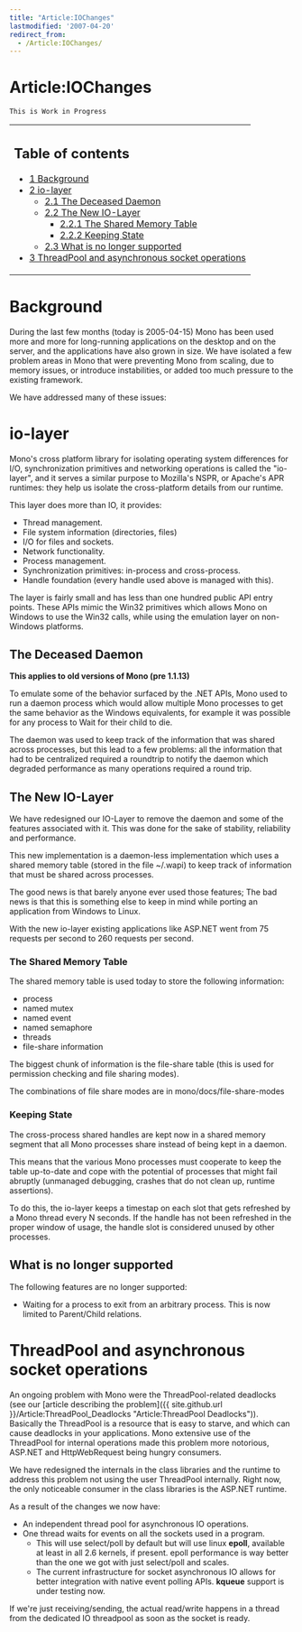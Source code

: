 ```yaml
---
title: "Article:IOChanges"
lastmodified: '2007-04-20'
redirect_from:
  - /Article:IOChanges/
---
```


Article:IOChanges
=================

    This is Work in Progress

<table>
<col width="100%" />
<tbody>
<tr class="odd">
<td align="left"><h2>Table of contents</h2>
<ul>
<li><a href="#background">1 Background</a></li>
<li><a href="#io-layer">2 io-layer</a>
<ul>
<li><a href="#the-deceased-daemon">2.1 The Deceased Daemon</a></li>
<li><a href="#the-new-io-layer">2.2 The New IO-Layer</a>
<ul>
<li><a href="#the-shared-memory-table">2.2.1 The Shared Memory Table</a></li>
<li><a href="#keeping-state">2.2.2 Keeping State</a></li>
</ul></li>
<li><a href="#what-is-no-longer-supported">2.3 What is no longer supported</a></li>
</ul></li>
<li><a href="#threadpool-and-asynchronous-socket-operations">3 ThreadPool and asynchronous socket operations</a></li>
</ul></td>
</tr>
</tbody>
</table>

Background
==========

During the last few months (today is 2005-04-15) Mono has been used more and more for long-running applications on the desktop and on the server, and the applications have also grown in size. We have isolated a few problem areas in Mono that were preventing Mono from scaling, due to memory issues, or introduce instabilities, or added too much pressure to the existing framework.

We have addressed many of these issues:

io-layer
========

Mono's cross platform library for isolating operating system differences for I/O, synchronization primitives and networking operations is called the "io-layer", and it serves a similar purpose to Mozilla's NSPR, or Apache's APR runtimes: they help us isolate the cross-platform details from our runtime.

This layer does more than IO, it provides:

-   Thread management.
-   File system information (directories, files)
-   I/O for files and sockets.
-   Network functionality.
-   Process management.
-   Synchronization primitives: in-process and cross-process.
-   Handle foundation (every handle used above is managed with this).

The layer is fairly small and has less than one hundred public API entry points. These APIs mimic the Win32 primitives which allows Mono on Windows to use the Win32 calls, while using the emulation layer on non-Windows platforms.

The Deceased Daemon
-------------------

**This applies to old versions of Mono (pre 1.1.13)**

To emulate some of the behavior surfaced by the .NET APIs, Mono used to run a daemon process which would allow multiple Mono processes to get the same behavior as the Windows equivalents, for example it was possible for any process to Wait for their child to die.

The daemon was used to keep track of the information that was shared across processes, but this lead to a few problems: all the information that had to be centralized required a roundtrip to notify the daemon which degraded performance as many operations required a round trip.

The New IO-Layer
----------------

We have redesigned our IO-Layer to remove the daemon and some of the features associated with it. This was done for the sake of stability, reliability and performance.

This new implementation is a daemon-less implementation which uses a shared memory table (stored in the file \~/.wapi) to keep track of information that must be shared across processes.

The good news is that barely anyone ever used those features; The bad news is that this is something else to keep in mind while porting an application from Windows to Linux.

With the new io-layer existing applications like ASP.NET went from 75 requests per second to 260 requests per second.

### The Shared Memory Table

The shared memory table is used today to store the following information:

-   process
-   named mutex
-   named event
-   named semaphore
-   threads
-   file-share information

The biggest chunk of information is the file-share table (this is used for permission checking and file sharing modes).

The combinations of file share modes are in mono/docs/file-share-modes

### Keeping State

The cross-process shared handles are kept now in a shared memory segment that all Mono processes share instead of being kept in a daemon.

This means that the various Mono processes must cooperate to keep the table up-to-date and cope with the potential of processes that might fail abruptly (unmanaged debugging, crashes that do not clean up, runtime assertions).

To do this, the io-layer keeps a timestap on each slot that gets refreshed by a Mono thread every N seconds. If the handle has not been refreshed in the proper window of usage, the handle slot is considered unused by other processes.

What is no longer supported
---------------------------

The following features are no longer supported:

-   Waiting for a process to exit from an arbitrary process. This is now limited to Parent/Child relations.

ThreadPool and asynchronous socket operations
=============================================

An ongoing problem with Mono were the ThreadPool-related deadlocks (see our [article describing the problem]({{ site.github.url }}/Article:ThreadPool_Deadlocks "Article:ThreadPool Deadlocks")). Basically the ThreadPool is a resource that is easy to starve, and which can cause deadlocks in your applications. Mono extensive use of the ThreadPool for internal operations made this problem more notorious, ASP.NET and HttpWebRequest being hungry consumers.

We have redesigned the internals in the class libraries and the runtime to address this problem not using the user ThreadPool internally. Right now, the only noticeable consumer in the class libraries is the ASP.NET runtime.

As a result of the changes we now have:

-   An independent thread pool for asynchronous IO operations.
-   One thread waits for events on all the sockets used in a program.
    -   This will use select/poll by default but will use linux **epoll**, available at least in all 2.6 kernels, if present. epoll performance is way better than the one we got with just select/poll and scales.
    -   The current infrastructure for socket asynchronous IO allows for better integration with native event polling APIs. **kqueue** support is under testing now.

If we're just receiving/sending, the actual read/write happens in a thread from the dedicated IO threadpool as soon as the socket is ready.


